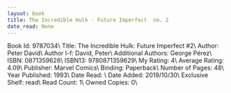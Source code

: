 ```yaml
---
layout: book
title: The Incredible Hulk - Future Imperfect  no. 2
date_read: None
---
```


Book Id: 9787034\ 
Title: The Incredible Hulk: Future Imperfect #2\ 
Author: Peter David\ 
Author l-f: David, Peter\ 
Additional Authors: George Pérez\ 
ISBN: 0871359626\ 
ISBN13: 9780871359629\ 
My Rating: 4\ 
Average Rating: 4.09\ 
Publisher: Marvel Comics\ 
Binding: Paperback\ 
Number of Pages: 48\ 
Year Published: 1993\ 
Date Read: \ 
Date Added: 2019/10/30\ 
Exclusive Shelf: read\ 
Read Count: 1\ 
Owned Copies: 0\ 

